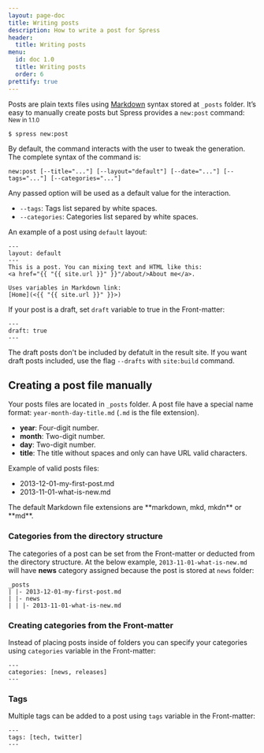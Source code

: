 ```yaml
---
layout: page-doc
title: Writing posts
description: How to write a post for Spress
header:
  title: Writing posts
menu:
  id: doc 1.0
  title: Writing posts
  order: 6
prettify: true
---
```

Posts are plain texts files using [Markdown](http://daringfireball.net/projects/markdown/syntax)
syntax stored at `_posts` folder. It’s easy to manually create posts
but Spress provides a `new:post` command: <sup><span class="label label-success">New in 1.1.0</span></sup>

```
$ spress new:post
```

By default, the command interacts with the user to tweak the generation.
The complete syntax of the command is:

```
new:post [--title="..."] [--layout="default"] [--date="..."] [--tags="..."] [--categories="..."]
```

Any passed option will be used as a default value for the interaction.

* `--tags`: Tags list separed by white spaces.
* `--categories`: Categories list separed by white spaces.

An example of a post using `default` layout:

```
---
layout: default
---
This is a post. You can mixing text and HTML like this:
<a href="{{ "{{ site.url }}" }}"/about/>About me</a>.

Uses variables in Markdown link:
[Home](<{{ "{{ site.url }}" }}>)
```

If your post is a draft, set `draft` variable to true in the Front-matter:

```
---
draft: true
---
```

The draft posts don't be included by defatult in the result site. If you want
draft posts included, use the flag `--drafts` with `site:build` command.

## Creating a post file manually

Your posts files are located in `_posts` folder. A post file have a special
name format: `year-month-day-title.md` (`.md` is the file extension). 

* **year**: Four-digit number.
* **month**: Two-digit number.
* **day**: Two-digit number.
* **title**: The title without spaces and only can have URL valid characters.

Example of valid posts files:

* 2013-12-01-my-first-post.md
* 2013-11-01-what-is-new.md

<div class="panel panel-default">
  <div class="panel-body">
    <div class="row">
        <div class="col-md-1">
            <i class="fa fa-bookmark-o fa-3x"></i>
        </div>
        <div class="col-md-11">
            <p markdown="1">
                The default Markdown file extensions are 
                **markdown, mkd, mkdn** or **md**.
            </p>
        </div>
    </div>
  </div>
</div>

### Categories from the directory structure

The categories of a post can be set from the Front-matter or deducted from the
directory structure. At the below example, `2013-11-01-what-is-new.md` will have 
**news** category assigned because the post is stored at `news` folder:

```
_posts
| |- 2013-12-01-my-first-post.md
| |- news
| | |- 2013-11-01-what-is-new.md
```
### Creating categories from the Front-matter

Instead of placing posts inside of folders you can specify your categories using
`categories` variable in the Front-matter:

```
---
categories: [news, releases]
---
```

### Tags

Multiple tags can be added to a post using `tags` variable in the Front-matter:

```
---
tags: [tech, twitter]
---
```
